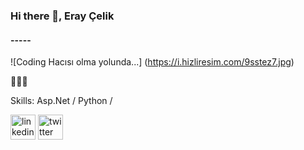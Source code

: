 ### Hi there 👋, Eray Çelik
#### -----
![Coding Hacısı olma yolunda...]
(https://i.hizliresim.com/9sstez7.jpg)

🙏🙏🙏

Skills: Asp.Net / Python /



[<img src='https://cdn.jsdelivr.net/npm/simple-icons@3.0.1/icons/linkedin.svg' alt='linkedin' height='40'>](https://www.linkedin.com/in/eray-celik/)  [<img src='https://cdn.jsdelivr.net/npm/simple-icons@3.0.1/icons/twitter.svg' alt='twitter' height='40'>](https://twitter.com/eraycel1k)  

